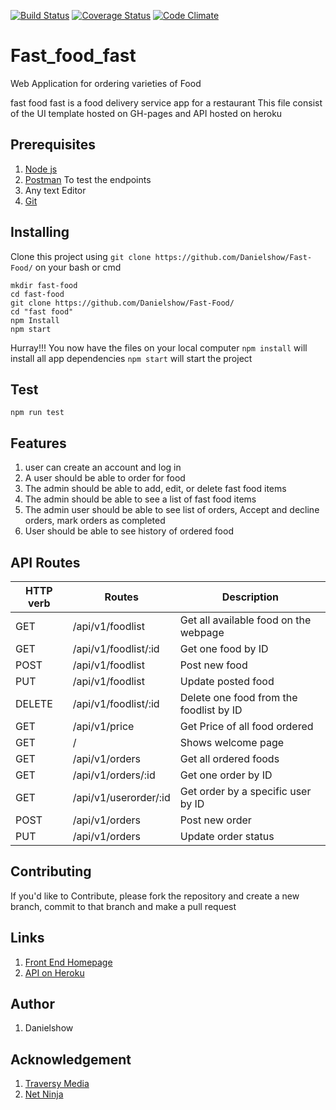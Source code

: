[![Build Status](https://travis-ci.org/Danielshow/Fast-Food.svg?branch=develop)](https://travis-ci.org/Danielshow/Fast-Food)
[![Coverage Status](https://coveralls.io/repos/github/Danielshow/Fast-Food/badge.svg?branch=develop)](https://coveralls.io/github/Danielshow/Fast-Food?branch=develop)
[![Code Climate](https://codeclimate.com/github/codeclimate/codeclimate/badges/gpa.svg)](https://codeclimate.com/github/Danielshow/Fast-Food)

# Fast_food_fast
Web Application for ordering varieties of Food

fast food fast is a food delivery service app for a restaurant
This file consist of the UI template hosted on GH-pages and API hosted on heroku

## Prerequisites
1. [Node js](https://nodejs.org/en/)
2. [Postman](https://www.getpostman.com/) To test the endpoints
3. Any text Editor
4. [Git](https://git-scm.com/downloads)

## Installing

Clone this project using `git clone https://github.com/Danielshow/Fast-Food/` on your bash or cmd

```shell
mkdir fast-food
cd fast-food
git clone https://github.com/Danielshow/Fast-Food/
cd "fast food"
npm Install
npm start
```
Hurray!!! You now have the files on your local computer
`npm install` will install all app dependencies
`npm start` will start the project

## Test
```shell
npm run test
```

## Features
1) user can create an account and log in
2) A user should be able to order for food
3) The admin should be able to add, edit, or delete fast food items
4) The admin should be able to see a list of fast food items
5) The admin user should be able to see list of orders, Accept and decline orders, mark orders as completed
6) User should be able to see history of ordered food

## API Routes

| HTTP verb | Routes  | Description |
|-----------| ------------- | ------------- |
| GET | /api/v1/foodlist  | Get all available food on the webpage  |
| GET | /api/v1/foodlist/:id  | Get one food by ID  |
| POST | /api/v1/foodlist  | Post new food  |
| PUT | /api/v1/foodlist  | Update posted food |
| DELETE | /api/v1/foodlist/:id  | Delete one food from the foodlist by ID |
| GET | /api/v1/price  | Get Price of all food ordered |
| GET | /  | Shows welcome page |
| GET | /api/v1/orders  | Get all ordered foods  |
| GET | /api/v1/orders/:id  | Get one order by ID  |
| GET | /api/v1/userorder/:id  | Get order by a specific user by ID  |
| POST | /api/v1/orders | Post new order |
| PUT | /api/v1/orders  | Update order status  |

## Contributing

If you'd like to Contribute, please fork the repository and create a new branch, commit to that branch and make a pull request

## Links

1. [Front End Homepage](https://danielshow.github.io/Fast-Food/)
2. [API on Heroku](https://evening-island-29552.herokuapp.com/api/v1)

## Author

1. Danielshow

## Acknowledgement

1. [Traversy Media](https://www.youtube.com/user/TechGuyWeb)
2. [Net Ninja](https://www.youtube.com/channel/UCW5YeuERMmlnqo4oq8vwUpg)
